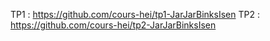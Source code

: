 TP1 : https://github.com/cours-hei/tp1-JarJarBinksIsen
TP2 : https://github.com/cours-hei/tp2-JarJarBinksIsen
